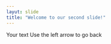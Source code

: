 ```yaml
---
layut: slide
title: "Welcome to our second slide!"
---
```

Your text 
Use the left arrow to go back 
